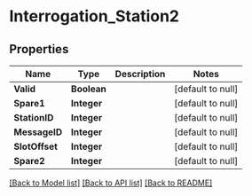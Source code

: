 # Interrogation_Station2
## Properties

| Name | Type | Description | Notes |
|------------ | ------------- | ------------- | -------------|
| **Valid** | **Boolean** |  | [default to null] |
| **Spare1** | **Integer** |  | [default to null] |
| **StationID** | **Integer** |  | [default to null] |
| **MessageID** | **Integer** |  | [default to null] |
| **SlotOffset** | **Integer** |  | [default to null] |
| **Spare2** | **Integer** |  | [default to null] |

[[Back to Model list]](../README.md#documentation-for-models) [[Back to API list]](../README.md#documentation-for-api-endpoints) [[Back to README]](../README.md)

